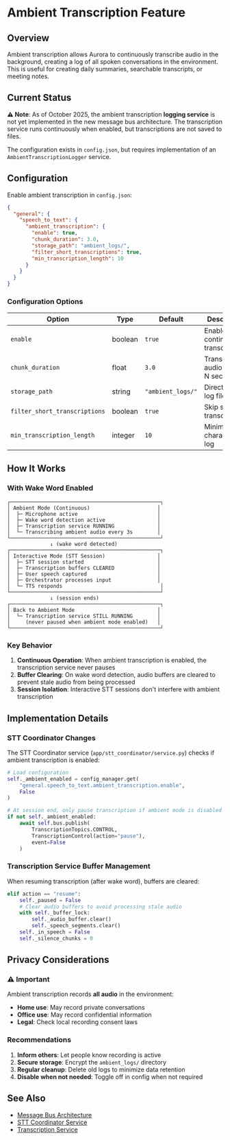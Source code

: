 # Ambient Transcription Feature

## Overview

Ambient transcription allows Aurora to continuously transcribe audio in the background, creating a log of all spoken conversations in the environment. This is useful for creating daily summaries, searchable transcripts, or meeting notes.

## Current Status

**⚠️ Note**: As of October 2025, the ambient transcription **logging service** is not yet implemented in the new message bus architecture. The transcription service runs continuously when enabled, but transcriptions are not saved to files.

The configuration exists in `config.json`, but requires implementation of an `AmbientTranscriptionLogger` service.

## Configuration

Enable ambient transcription in `config.json`:

```json
{
  "general": {
    "speech_to_text": {
      "ambient_transcription": {
        "enable": true,
        "chunk_duration": 3.0,
        "storage_path": "ambient_logs/",
        "filter_short_transcriptions": true,
        "min_transcription_length": 10
      }
    }
  }
}
```

### Configuration Options

| Option | Type | Default | Description |
|--------|------|---------|-------------|
| `enable` | boolean | `true` | Enable continuous transcription |
| `chunk_duration` | float | `3.0` | Transcribe audio every N seconds |
| `storage_path` | string | `"ambient_logs/"` | Directory for log files |
| `filter_short_transcriptions` | boolean | `true` | Skip short transcriptions |
| `min_transcription_length` | integer | `10` | Minimum characters to log |

## How It Works

### With Wake Word Enabled

```
┌─────────────────────────────────────────────────┐
│ Ambient Mode (Continuous)                      │
│  ├─ Microphone active                          │
│  ├─ Wake word detection active                 │
│  ├─ Transcription service RUNNING              │
│  └─ Transcribing ambient audio every 3s        │
└─────────────────────────────────────────────────┘
              ↓ (wake word detected)
┌─────────────────────────────────────────────────┐
│ Interactive Mode (STT Session)                 │
│  ├─ STT session started                        │
│  ├─ Transcription buffers CLEARED              │
│  ├─ User speech captured                       │
│  ├─ Orchestrator processes input               │
│  └─ TTS responds                                │
└─────────────────────────────────────────────────┘
              ↓ (session ends)
┌─────────────────────────────────────────────────┐
│ Back to Ambient Mode                           │
│  └─ Transcription service STILL RUNNING        │
│     (never paused when ambient mode enabled)   │
└─────────────────────────────────────────────────┘
```

### Key Behavior

1. **Continuous Operation**: When ambient transcription is enabled, the transcription service never pauses
2. **Buffer Clearing**: On wake word detection, audio buffers are cleared to prevent stale audio from being processed
3. **Session Isolation**: Interactive STT sessions don't interfere with ambient transcription

## Implementation Details

### STT Coordinator Changes

The STT Coordinator service (`app/stt_coordinator/service.py`) checks if ambient transcription is enabled:

```python
# Load configuration
self._ambient_enabled = config_manager.get(
    "general.speech_to_text.ambient_transcription.enable",
    False
)

# At session end, only pause transcription if ambient mode is disabled
if not self._ambient_enabled:
    await self.bus.publish(
        TranscriptionTopics.CONTROL,
        TranscriptionControl(action="pause"),
        event=False
    )
```

### Transcription Service Buffer Management

When resuming transcription (after wake word), buffers are cleared:

```python
elif action == "resume":
    self._paused = False
    # Clear audio buffers to avoid processing stale audio
    with self._buffer_lock:
        self._audio_buffer.clear()
        self._speech_segments.clear()
    self._in_speech = False
    self._silence_chunks = 0
```

## Privacy Considerations

### ⚠️ Important

Ambient transcription records **all audio** in the environment:

- **Home use**: May record private conversations
- **Office use**: May record confidential information
- **Legal**: Check local recording consent laws

### Recommendations

1. **Inform others**: Let people know recording is active
2. **Secure storage**: Encrypt the `ambient_logs/` directory
3. **Regular cleanup**: Delete old logs to minimize data retention
4. **Disable when not needed**: Toggle off in config when not required

## See Also

- [Message Bus Architecture](MESSAGING_ARCHITECTURE.md)
- [STT Coordinator Service](../app/stt_coordinator/service.py)
- [Transcription Service](../app/stt_transcription/service.py)
